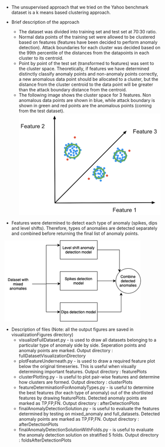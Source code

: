 
* The unsupervised approach that we tried on the Yahoo benchmark dataset is a k means based clustering approach.
* Brief description of the approach
    * The dataset was divided into training set and test set at 70:30 ratio. 
    * Normal data points of the training set 
    were allowed to be clustered based on features (features have been decided to perform anomaly detection). 
    Attack boundaries for each cluster was decided based on the 99th percentile of the distances from the datapoints in each
    cluster to its centroid. 
    * Point by point of the test set (transformed to features) was sent to the cluster space. Theoretically, 
    if features we have determined distinctly classify anomaly points and non-anomaly points correctly, a new anomalous 
    data point should be allocated to a cluster, but the distance from the cluster centroid to the data point will be
    greater than the attack boundary distance from the centroid. 
    * The following image shows the cluster space for 3 features. Non anomalous data points are shown in blue, while 
    attack boundary is shown in green and red points are the anomalous points (coming from the test dataset).
     ![cluster space](readmeImages/image_1.png)
 
* Features were determined to detect each type of anomaly (spikes, dips and level shifts). Therefore, types of 
anomalies are detected separately and combined before returning the final list of anomaly points.

![Anomaly Detection Architecture](readmeImages/image_2.png)

* Description of files (Note: all the output figures are saved in visualizationFigures directory)
    * visualizeFullDataset.py - is used to draw all datasets belonging to a particular type of anomaly side by side. Seperation points and anomaly points are marked. Output directory : fullDatasetVisualizationDirectory
    * plotFeatureUnderneath.py - is used to draw a required feature plot below the original timeseries. This is useful when visually determining important features. Output directory : featurePlots
    * clusterPlotting.py - is useful to plot pair-wise features and determine how clusters are formed. Output directory : clusterPlots
    * featureDeterminationForAnomalyTypes.py - is useful to determine the best features (for each type of anomaly) out of the shortlisted features by drawing featurePlots. Detected anomaly points are marked as TP,FP,FN. Output directory : afterDetectionPlots
    * finalAnomalyDetectionSolution.py - is useful to evaluate the features determined by testing on mixed_anomaly and full_datasets. Detected anomaly points are marked as TP,FP,FN. Output directory : afterDetectionPlots
    * finalAnomalyDetectionSolutionWithFolds.py - is useful to evaluate the anomaly detection solution on stratified 5 folds. Output directory : foldsAfterDetectionPlots




